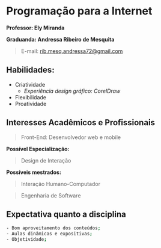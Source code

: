 # Programação para a Internet
**Professor: Ely Miranda**

**Graduanda: Andressa Ribeiro de Mesquita**

>E-mail: rib.mesq.andressa72@gmail.com

## **Habilidades:**
 * Criatividade 
    * *Experiência design gráfico: CorelDraw*  
 * Flexibilidade
 * Proatividade
 
## **Interesses Acadêmicos e Profissionais**

>Front-End: Desenvolvedor web e mobile
 
  **Possível Especialização:**

>Design de Interação


  **Possíveis mestrados:**

>Interação Humano-Computador

>Engenharia de Software

## **Expectativa quanto a disciplina**
```sh
- Bom aproveitamento dos conteúdos;
- Aulas dinâmicas e expositivas;
- Objetividade;
```
